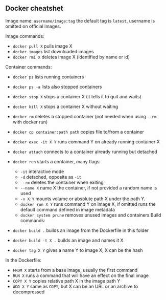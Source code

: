 ## Docker cheatshet

Image name: `username/image:tag`
the default tag is `latest`, username is omitted on official images.

Image commands:

* `docker pull X` pulls image X
* `docker images` list downloaded images
* `docker rmi X` deletes image X (identified by name or id)

Container commands:

* `docker ps` lists running containers
* `docker ps -a` lists also stopped containers
* `docker stop X` stops a container X (it tells it to quit and waits)
* `docker kill X` stops a container X without waiting
* `docker rm` deletes a stopped container (not needed when using `--rm` with docker run)
* `docker cp container:path path` copies file to/from a container
* `docker exec -it X Y` runs command Y on already running container X
* `docker attach` connects to a container already running but detached
* `docker run` starts a container, many flags:
  * `-it` interactive mode
  * `-d` detached, opposite as `-it`
  * `--rm` deletes the container when exiting
  * `--name X` name X the container, if not provided a random name is used
  * `-v X:Y` mounts volume or absolute path X under the path Y.
  * `docker run X Y` runs command Y on image X, if omitted runs the default
   command defined in image metadata
  * `docker system prune` removes unused images and containers
Build commands:

* `docker build .` builds an image from the Dockerfile in this folder
* `docker build -t X .` builds an image and names it X
* `docker tag X Y` gives a name Y to image X, X can be the hash

In the Dockerfile:

* `FROM X` starts from a base image, usually the first command
* `RUN X` runs a command that will have an effect on the final image
* `COPY X Y` copies relative path X in the image path Y
* `ADD X Y` same as `COPY`, but X can be an URL or an archive to decompressed
